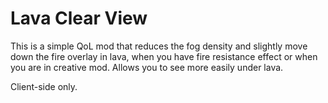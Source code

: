 # Lava Clear View

This is a simple QoL mod that reduces the fog density and slightly move down the fire overlay in lava, when you have fire resistance effect or when you are in creative mod. Allows you to see more easily under lava.

Client-side only.
